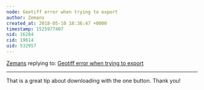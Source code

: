 ```yaml
---
node: Geotiff error when trying to export
author: Zemans
created_at: 2018-05-10 18:36:47 +0000
timestamp: 1525977407
nid: 16284
cid: 19614
uid: 532957
---
```




[Zemans](../profile/Zemans) replying to: [Geotiff error when trying to export](../notes/Zemans/05-03-2018/geotiff-error-when-trying-to-export)

----
That is a great tip about downloading with the one button. Thank  you!